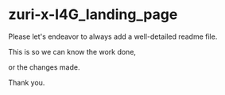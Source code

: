 # zuri-x-I4G_landing_page

Please let's endeavor to always add a  well-detailed readme file.

This is so we can know the work done, 

or the changes made.

Thank you.

